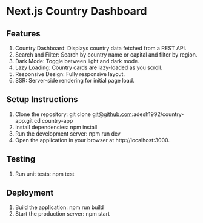 # Next.js Country Dashboard

## Features

1. Country Dashboard: Displays country data fetched from a REST API.
2. Search and Filter: Search by country name or capital and filter by region.
3. Dark Mode: Toggle between light and dark mode.
4. Lazy Loading: Country cards are lazy-loaded as you scroll.
5. Responsive Design: Fully responsive layout.
6. SSR: Server-side rendering for initial page load.

## Setup Instructions

1. Clone the repository:
   git clone git@github.com:adesh1992/country-app.git
   cd country-app
2. Install dependencies:
    npm install
3. Run the development server:
    npm run dev
4. Open the application in your browser at 
    http://localhost:3000.

## Testing

1. Run unit tests:
    npm test

## Deployment

1. Build the application:
    npm run build
2. Start the production server:
    npm start

